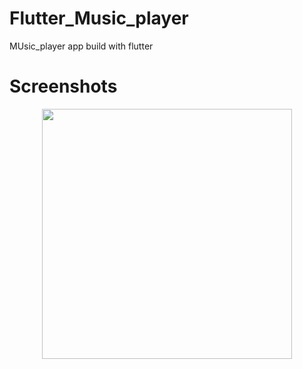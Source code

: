 # Flutter_Music_player
MUsic_player app build with flutter

# Screenshots
 
<div align="center">
    <img src="[/screenshots/screen1.jpg](https://github.com/adarshsudhi/Flutter_music_player/blob/main/assets/first.jpg?raw=true)" width="400px"</img> 
</div>

